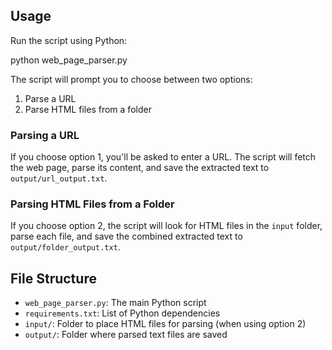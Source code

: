 ## Usage

Run the script using Python:

python web_page_parser.py


The script will prompt you to choose between two options:

1. Parse a URL
2. Parse HTML files from a folder

### Parsing a URL

If you choose option 1, you'll be asked to enter a URL. The script will fetch the web page, parse its content, and save the extracted text to `output/url_output.txt`.

### Parsing HTML Files from a Folder

If you choose option 2, the script will look for HTML files in the `input` folder, parse each file, and save the combined extracted text to `output/folder_output.txt`.

## File Structure

- `web_page_parser.py`: The main Python script
- `requirements.txt`: List of Python dependencies
- `input/`: Folder to place HTML files for parsing (when using option 2)
- `output/`: Folder where parsed text files are saved